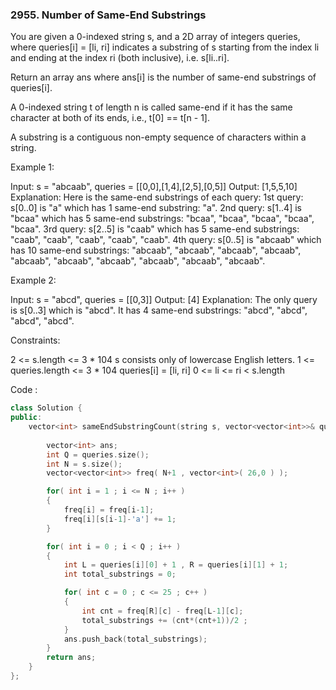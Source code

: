 ### 2955. Number of Same-End Substrings

You are given a 0-indexed string s, and a 2D array of integers queries, where queries[i] = [li, ri] indicates a substring of s starting from the index li and ending at the index ri (both inclusive), i.e. s[li..ri].

Return an array ans where ans[i] is the number of same-end substrings of queries[i].

A 0-indexed string t of length n is called same-end if it has the same character at both of its ends, i.e., t[0] == t[n - 1].

A substring is a contiguous non-empty sequence of characters within a string.

Example 1:

Input: s = "abcaab", queries = [[0,0],[1,4],[2,5],[0,5]]
Output: [1,5,5,10]
Explanation: Here is the same-end substrings of each query:
1st query: s[0..0] is "a" which has 1 same-end substring: "a".
2nd query: s[1..4] is "bcaa" which has 5 same-end substrings: "bcaa", "bcaa", "bcaa", "bcaa", "bcaa".
3rd query: s[2..5] is "caab" which has 5 same-end substrings: "caab", "caab", "caab", "caab", "caab".
4th query: s[0..5] is "abcaab" which has 10 same-end substrings: "abcaab", "abcaab", "abcaab", "abcaab", "abcaab", "abcaab", "abcaab", "abcaab", "abcaab", "abcaab".


Example 2:

Input: s = "abcd", queries = [[0,3]]
Output: [4]
Explanation: The only query is s[0..3] which is "abcd". It has 4 same-end substrings: "abcd", "abcd", "abcd", "abcd".


Constraints:

2 <= s.length <= 3 * 104
s consists only of lowercase English letters.
1 <= queries.length <= 3 * 104
queries[i] = [li, ri]
0 <= li <= ri < s.length

Code :
```cpp
class Solution {
public:
    vector<int> sameEndSubstringCount(string s, vector<vector<int>>& queries) {
        
        vector<int> ans;
        int Q = queries.size();
        int N = s.size();
        vector<vector<int>> freq( N+1 , vector<int>( 26,0 ) );

        for( int i = 1 ; i <= N ; i++ )
        {
            freq[i] = freq[i-1];
            freq[i][s[i-1]-'a'] += 1;
        }

        for( int i = 0 ; i < Q ; i++ )
        {
            int L = queries[i][0] + 1 , R = queries[i][1] + 1;
            int total_substrings = 0;

            for( int c = 0 ; c <= 25 ; c++ )
            {
                int cnt = freq[R][c] - freq[L-1][c];
                total_substrings += (cnt*(cnt+1))/2 ;
            }
            ans.push_back(total_substrings);
        }
        return ans;
    }
};
```
